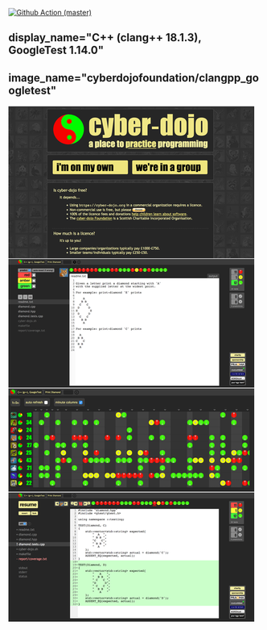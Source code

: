 [![Github Action (master)](https://github.com/cyber-dojo-languages/clangplusplus-googletest/actions/workflows/main.yml/badge.svg)](https://github.com/cyber-dojo-languages/clangplusplus-googletest/actions)

## display_name="C++ (clang++ 18.1.3), GoogleTest 1.14.0"
## image_name="cyberdojofoundation/clangpp_googletest"

![cyber-dojo.org home page](https://github.com/cyber-dojo/cyber-dojo/blob/master/shared/home_page_snapshot.png)